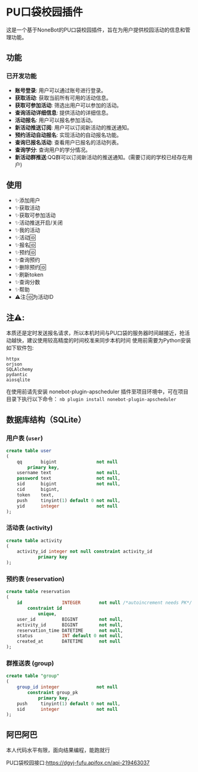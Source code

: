 # PU口袋校园插件

这是一个基于NoneBot的PU口袋校园插件，旨在为用户提供校园活动的信息和管理功能。

## 功能

### 已开发功能

- **账号登录**: 用户可以通过账号进行登录。
- **获取活动**: 获取当前所有可用的活动信息。
- **获取可参加活动**: 筛选出用户可以参加的活动。
- **查询活动详细信息**: 提供活动的详细信息。
- **活动报名**: 用户可以报名参加活动。
- **新活动推送订阅**: 用户可以订阅新活动的推送通知。
- **预约活动自动报名**: 实现活动的自动报名功能。
- **查询已报名活动**: 查看用户已报名的活动列表。
- **查询学分**: 查询用户的学分情况。
- **新活动群推送**:QQ群可以订阅新活动的推送通知。(需要订阅的学校已经存在用户)

## 使用

- ✨添加用户
- ✨获取活动
- ✨获取可参加活动
- ✨活动推送开启/关闭
- ✨我的活动
- ✨活动🆔
- ✨报名🆔
- ✨预约🆔
- ✨查询预约
- ✨删除预约🆔
- ✨刷新token
- ✨查询分数
- ✨帮助
- ⚠️注:🆔为活动ID

## 注⚠️:
本质还是定时发送报名请求，所以本机时间与PU口袋的服务器时间越接近，抢活动越快，建议使用较高精度的时间校准来同步本机时间
使用前需要为Python安装如下软件包:
```
httpx
orjson
SQLAlchemy
pydantic
aiosqlite
```
在使用前请先安装 nonebot-plugin-apscheduler 插件至项目环境中，可在项目目录下执行以下命令： ```nb plugin install nonebot-plugin-apscheduler```


## 数据库结构（SQLite）

### 用户表 (`user`)

```sql
create table user
(
    qq       bigint               not null
        primary key,
    username text                 not null,
    password text                 not null,
    sid      bigint               not null,
    cid      bigint,
    token    text,
    push     tinyint(1) default 0 not null,
    yid      integer              not null
);
```

### 活动表 (activity)

```sql
create table activity
(
    activity_id integer not null constraint activity_id
            primary key
);
```

### 预约表 (reservation)

```sql
create table reservation
(
    id               INTEGER       not null /*autoincrement needs PK*/
        constraint id
            unique,
    user_id          BIGINT        not null,
    activity_id      BIGINT        not null,
    reservation_time DATETIME      not null,
    status           INT default 0 not null,
    created_at       DATETIME      not null
);
```

### 群推送表 (group)

```sql
create table "group"
(
    group_id integer              not null
        constraint group_pk
            primary key,
    push     tinyint(1) default 0 not null,
    sid      integer              not null
);
```

## 阿巴阿巴

本人代码水平有限，面向结果编程，能跑就行

PU口袋校园接口:<https://dgyj-fufu.apifox.cn/api-219463037>